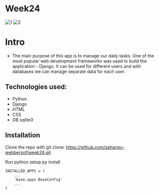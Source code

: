 # Week24 

![1](https://user-images.githubusercontent.com/68993494/187045547-120115af-2968-4aaf-8d67-282854ff6170.jpg) ![2](https://user-images.githubusercontent.com/68993494/187045633-c2085113-72a4-450f-b995-b4f8c641b780.jpg)




# Intro
- Тhe main purpose of this app is to manage our daily tasks. One of the most popular web development frameworks was used to build the application - Django. It can be used for different users and with databases we can manage separate data for each user. 

## Technologies used:

- Python
- Django
- HTML
- CSS
- DB sqlite3

## Installation

Clone the repo with git clone: https://github.com/zahariev-webbersof/week24.git

Run python setup.py install

    INSTALLED_APPS = (
        ...
        'base.apps.BaseConfig'
        ...
    )
